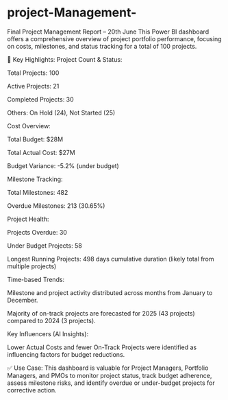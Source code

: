 # project-Management-
Final Project Management Report – 20th June
This Power BI dashboard offers a comprehensive overview of project portfolio performance, focusing on costs, milestones, and status tracking for a total of 100 projects.

🔎 Key Highlights:
Project Count & Status:

Total Projects: 100

Active Projects: 21

Completed Projects: 30

Others: On Hold (24), Not Started (25)

Cost Overview:

Total Budget: $28M

Total Actual Cost: $27M

Budget Variance: -5.2% (under budget)

Milestone Tracking:

Total Milestones: 482

Overdue Milestones: 213 (30.65%)

Project Health:

Projects Overdue: 30

Under Budget Projects: 58

Longest Running Projects: 498 days cumulative duration (likely total from multiple projects)

Time-based Trends:

Milestone and project activity distributed across months from January to December.

Majority of on-track projects are forecasted for 2025 (43 projects) compared to 2024 (3 projects).

Key Influencers (AI Insights):

Lower Actual Costs and fewer On-Track Projects were identified as influencing factors for budget reductions.

✅ Use Case:
This dashboard is valuable for Project Managers, Portfolio Managers, and PMOs to monitor project status, track budget adherence, assess milestone risks, and identify overdue or under-budget projects for corrective action.
